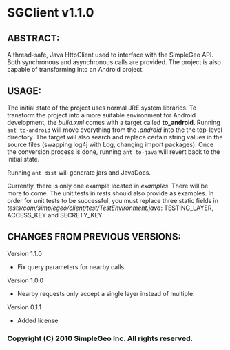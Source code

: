 SGClient v1.1.0
================================================================================

ABSTRACT:
--------------------------------------------------------------------------------

A thread-safe, Java HttpClient used to interface with the SimpleGeo API. Both
synchronous and asynchronous calls are provided. The project is also capable of 
transforming into an Android project.

USAGE:
--------------------------------------------------------------------------------

The initial state of the project uses normal JRE system libraries. To transform 
the project into a more suitable environment for Android development, the 
_build.xml_ comes with a target called **to_android**. Running `ant to-android`
will move everything from the _.android_ into the the top-level
directory. The target will also search and replace certain string values in 
the source files (swapping log4j with Log, changing import packages). Once
the conversion process is done, running `ant to-java` will revert back to the
initial state.

Running `ant dist` will generate jars and JavaDocs.

Currently, there is only one example located in _examples_. There will be more
to come. The unit tests in _tests_ should also provide as examples. In order for
unit tests to be successful, you must replace three static fields in
_tests/com/simplegeo/client/test/TestEnvironment.java_: TESTING_LAYER, ACCESS_KEY 
and SECRETY_KEY.

CHANGES FROM PREVIOUS VERSIONS:
--------------------------------------------------------------------------------
Version 1.1.0
- Fix query parameters for nearby calls

Version 1.0.0
- Nearby requests only accept a single layer instead of multiple.

Version 0.1.1
- Added license

### Copyright (C) 2010 SimpleGeo Inc. All rights reserved.
